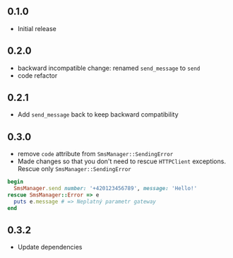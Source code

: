 0.1.0
-----
* Initial release

0.2.0
-----
* backward incompatible change: renamed `send_message` to `send`
* code refactor

0.2.1
-----
* Add `send_message` back to keep backward compatibility

0.3.0
-----
* remove `code` attribute from `SmsManager::SendingError`
* Made changes so that you don't need to rescue `HTTPClient` exceptions. Rescue only `SmsManager::SendingError`

```ruby
begin
  SmsManager.send number: '+420123456789', message: 'Hello!'
rescue SmsManager::Error => e
  puts e.message # => Neplatný parametr gateway
end
```

0.3.2
-----
* Update dependencies